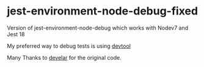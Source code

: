 # jest-environment-node-debug-fixed

Version of jest-environment-node-debug which works with Nodev7 and Jest 18

My preferred way to debug tests is using [devtool](https://www.npmjs.com/package/devtool)

Many Thanks to [develar](https://www.npmjs.com/~develar) for the original code.